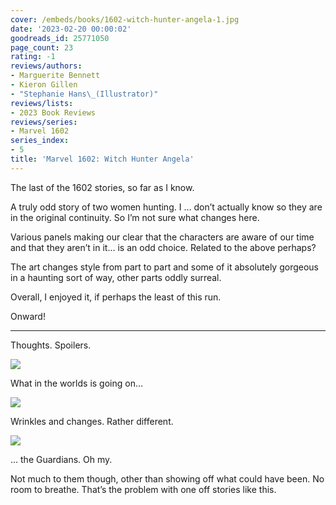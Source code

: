 ```yaml
---
cover: /embeds/books/1602-witch-hunter-angela-1.jpg
date: '2023-02-20 00:00:02'
goodreads_id: 25771050
page_count: 23
rating: -1
reviews/authors:
- Marguerite Bennett
- Kieron Gillen
- "Stephanie Hans\_(Illustrator)"
reviews/lists:
- 2023 Book Reviews
reviews/series:
- Marvel 1602
series_index:
- 5
title: 'Marvel 1602: Witch Hunter Angela'
---
```

The last of the 1602 stories, so far as I know. 

A truly odd story of two women hunting. I … don’t actually know so they are in the original continuity. So I’m not sure what changes here. 

Various panels making our clear that the characters are aware of our time and that they aren’t in it… is an odd choice. Related to the above perhaps?

The art changes style from part to part and some of it absolutely gorgeous in a haunting sort of way, other parts oddly surreal. 

Overall, I enjoyed it, if perhaps the least of this run. 

Onward!

<!--more-->

---


Thoughts. Spoilers. 

![](/embeds/books/attachments/marvel-1602-witch-hunter-angela-289384.png)

What in the worlds is going on…

![](/embeds/books/attachments/marvel-1602-witch-hunter-angela-fe09e3.png)

Wrinkles and changes. Rather different. 

![](/embeds/books/attachments/marvel-1602-witch-hunter-angela-1c7627.png)

… the Guardians. Oh my. 

Not much to them though, other than showing off what could have been. No room to breathe. That’s the problem with one off stories like this. 
